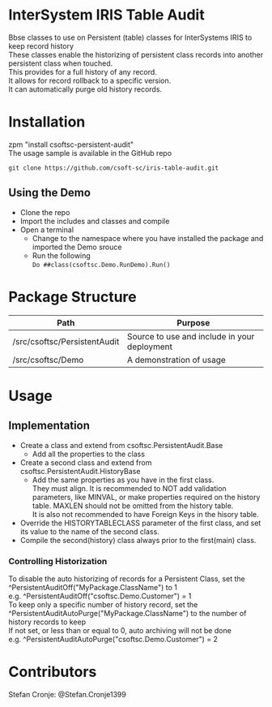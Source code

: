 # InterSystem IRIS Table Audit
Bbse classes to use on Persistent (table) classes for InterSystems IRIS to keep record history  
These classes enable the historizing of persistent class records into another persistent class when touched.  
This provides for a full history of any record.  
It allows for record rollback to a specific version.  
It can automatically purge old history records.

# Installation
zpm "install csoftsc-persistent-audit"  
The usage sample is available in the GitHub repo  
```
git clone https://github.com/csoft-sc/iris-table-audit.git
```

## Using the Demo
- Clone the repo
- Import the includes and classes and compile
- Open a terminal
  - Change to the namespace where you have installed the package and imported the Demo srouce
  - Run the following  
    ``Do ##class(csoftsc.Demo.RunDemo).Run()``

# Package Structure
| Path | Purpose |
| --- | --- |
| /src/csoftsc/PersistentAudit | Source to use and include in your deployment |
| /src/csoftsc/Demo | A demonstration of usage |

# Usage
## Implementation
- Create a class and extend from csoftsc.PersistentAudit.Base
  - Add all the properties to the class
- Create a second class and extend from csoftsc.PersistentAudit.HistoryBase
  - Add the same properties as you have in the first class.  
  They must align.
  It is recommended to NOT add validation parameters, like MINVAL, or make properties required on the history table. MAXLEN should not be omitted from the history table.  
  It is also not recommended to have Foreign Keys in the hisory table.
- Override the HISTORYTABLECLASS parameter of the first class, and set its value to the name of the second class.
- Compile the second(history) class always prior to the first(main) class.  

### Controlling Historization
To disable the auto historizing of records for a Persistent Class, set the ^PersistentAuditOff("MyPackage.ClassName") to 1  
e.g. ^PersistentAuditOff("csoftsc.Demo.Customer") = 1  
To keep only a specific number of history record, set the ^PersistentAuditAutoPurge("MyPackage.ClassName") to the number of history records to keep  
If not set, or less than or equal to 0, auto archiving will not be done  
e.g. ^PersistentAuditAutoPurge("csoftsc.Demo.Customer") = 2

# Contributors
Stefan Cronje: @Stefan.Cronje1399

